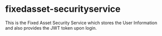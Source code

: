 # fixedasset-securityservice

This is the Fixed Asset Security Service which stores the User Information and also provides the JWT token upon login.